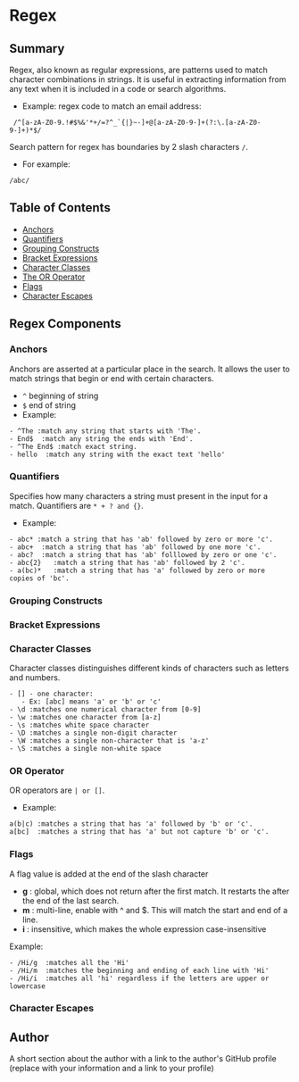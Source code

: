 # Regex

## Summary

Regex, also known as regular expressions, are patterns used to match character combinations in strings.  It is useful in extracting information from any text when it is included in a code or search algorithms. 
- Example: regex code to match an email address:
```
 /^[a-zA-Z0-9.!#$%&'*+/=?^_`{|}~-]+@[a-zA-Z0-9-]+(?:\.[a-zA-Z0-9-]+)*$/
```

Search pattern for regex has boundaries by 2 slash characters `/`.
- For example: 
```
/abc/
```

## Table of Contents

- [Anchors](#anchors)
- [Quantifiers](#quantifiers)
- [Grouping Constructs](#grouping-constructs)
- [Bracket Expressions](#bracket-expressions)
- [Character Classes](#character-classes)
- [The OR Operator](#the-or-operator)
- [Flags](#flags)
- [Character Escapes](#character-escapes)

## Regex Components

### Anchors

Anchors are asserted at a particular place in the search.  It allows the user to match strings that begin or end  with certain characters.
- `^` beginning of string
- `$` end of string
- Example:  
```
- ^The :match any string that starts with 'The'.
- End$  :match any string the ends with 'End'.
- ^The End$ :match exact string.
- hello  :match any string with the exact text 'hello' 
```

### Quantifiers
Specifies how many characters a string must present in the input for a match. Quantifiers are `* + ? and {}`.
- Example: 
```
- abc* :match a string that has 'ab' followed by zero or more 'c'.
- abc+  :match a string that has 'ab' followed by one more 'c'.
- abc?  :match a string that has 'ab' folllowed by zero or one 'c'.
- abc{2}   :match a string that has 'ab' followed by 2 'c'.
- a(bc)*   :match a string that has 'a' followed by zero or more copies of 'bc'.  
```

### Grouping Constructs

### Bracket Expressions

### Character Classes
 Character classes distinguishes different kinds of characters such as letters and numbers. 
```
- [] - one character:
   - Ex: [abc] means 'a' or 'b' or 'c'
- \d :matches one numerical character from [0-9]
- \w :matches one character from [a-z]
- \s :matches white space character
- \D :matches a single non-digit character
- \W :matches a single non-character that is 'a-z'
- \S :matches a single non-white space
```

### OR Operator
 OR operators are `| or []`.
- Example: 
```
a(b|c) :matches a string that has 'a' followed by 'b' or 'c'.
a[bc]  :matches a string that has 'a' but not capture 'b' or 'c'.
```

### Flags
A flag value is added at the end of the slash character 
- **g** : global, which does not return after the first match.  It restarts the after the end of the last search.
- **m** : multi-line, enable with ^ and $. This will match the start and end of a line.
- **i** : insensitive, which makes the whole expression case-insensitive

Example: 
```
- /Hi/g  :matches all the 'Hi'
- /Hi/m  :matches the beginning and ending of each line with 'Hi'
- /Hi/i  :matches all 'hi' regardless if the letters are upper or lowercase 
```

### Character Escapes

## Author

A short section about the author with a link to the author's GitHub profile (replace with your information and a link to your profile)
